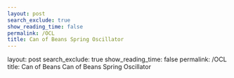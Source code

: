 ```yaml
---
layout: post 
search_exclude: true
show_reading_time: false
permalink: /OCL
title: Can of Beans Spring Oscillator
---
```


layout: post
search_exclude: true
show_reading_time: false
permalink: /OCL
title: Can of Beans
Can of Beans Spring Oscillator
<div id="oscillator"></div>
<script>
const c = document.createElement('canvas');
const ctx = c.getContext('2d');
c.width = 400; c.height = 400;
document.getElementById('oscillator').appendChild(c);

let y = 200, vy = 0, k = 0.1, d = 0.95, eq = 200;

function draw() {
  ctx.fillStyle = '#f0f0f0';
  ctx.fillRect(0, 0, 400, 400);
  
  // Spring
  const coils = 20;
  ctx.strokeStyle = '#666';
  ctx.lineWidth = 2;
  ctx.beginPath();
  for(let i = 0; i <= coils; i++) {
    const t = i / coils;
    const springY = 50 + (y - 50) * t;
    const x = 200 + Math.sin(t * Math.PI * 2 * 5) * 20;
    i === 0 ? ctx.moveTo(x, springY) : ctx.lineTo(x, springY);
  }
  ctx.stroke();
  
  // Can
  const canW = 60, canH = 80;
  const grd = ctx.createLinearGradient(170, y - canH/2, 230, y - canH/2);
  grd.addColorStop(0, '#8B4513');
  grd.addColorStop(0.5, '#CD853F');
  grd.addColorStop(1, '#8B4513');
  ctx.fillStyle = grd;
  ctx.fillRect(170, y - canH/2, canW, canH);
  
  // Label
  ctx.fillStyle = '#FFF';
  ctx.fillRect(170, y - 10, canW, 20);
  ctx.fillStyle = '#000';
  ctx.font = '12px Arial';
  ctx.fillText('BEANS', 185, y + 3);
  
  // Physics
  const f = -k * (y - eq) - d * vy;
  vy += f;
  y += vy;
  
  requestAnimationFrame(draw);
}

// Interaction
c.addEventListener('mousedown', (e) => {
  const rect = c.getBoundingClientRect();
  y = e.clientY - rect.top;
  vy = 0;
});

draw();
</script>